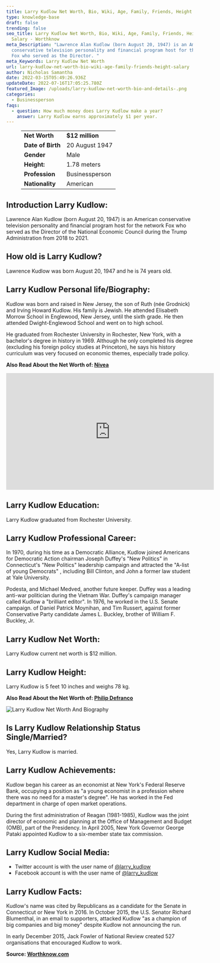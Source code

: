 ```yaml
---
title: Larry Kudlow Net Worth, Bio, Wiki, Age, Family, Friends, Height & Salary
type: knowledge-base
draft: false
trending: false
seo_title: Larry Kudlow Net Worth, Bio, Wiki, Age, Family, Friends, Height &
  Salary - Worthknow
meta_Description: "Lawrence Alan Kudlow (born August 20, 1947) is an American
  conservative television personality and financial program host for the network
  Fox who served as the Director. "
meta_Keywords: Larry Kudlow Net Worth
url: larry-kudlow-net-worth-bio-wiki-age-family-friends-height-salary
author: Nicholas Samantha
date: 2022-03-15T05:49:26.936Z
updateDate: 2022-07-16T17:05:25.780Z
featured_Image: /uploads/larry-kudlow-net-worth-bio-and-details-.png
categories:
  - Businessperson
faqs:
  - question: How much money does Larry Kudlow make a year?
    answer: Larry Kudlow earns approximately $1 per year.
---
```

<figure class="wp-block-table is-style-stripes">
  <table>
    <tbody>
      <tr>
        <td>
          <strong>Net Worth</strong>
        </td>
        <td>
          <strong>$12 million</strong>
        </td>
      </tr>
      <tr>
        <td>
          <strong>Date of Birth</strong>
        </td>
        <td>20 August 1947</td>
      </tr>
      <tr>
        <td>
          <strong>Gender</strong>
        </td>
        <td>Male</td>
      </tr>
      <tr>
        <td>
          <strong>Height:</strong>
        </td>
        <td>1.78 meters</td>
      </tr>
      <tr>
        <td>
          <strong>Profession</strong>
        </td>
        <td>Businessperson</td>
      </tr>
      <tr>
        <td>
          <strong>Nationality</strong>
        </td>
        <td>American</td>
      </tr>
    </tbody>
  </table>
</figure>

## **Introduction Larry Kudlow:**

Lawrence Alan Kudlow (born August 20, 1947) is an American conservative television personality and financial program host for the network Fox who served as the Director of the National Economic Council during the Trump Administration from 2018 to 2021.

## **How old is Larry Kudlow?**

Lawrence Kudlow was born August 20, 1947 and he is 74 years old.

## **Larry Kudlow Personal life/Biography:**

Kudlow was born and raised in New Jersey, the son of Ruth (née Grodnick) and Irving Howard Kudlow. His family is Jewish. He attended Elisabeth Morrow School in Englewood, New Jersey, until the sixth grade. He then attended Dwight-Englewood School and went on to high school.

He graduated from Rochester University in Rochester, New York, with a bachelor's degree in history in 1969. Although he only completed his degree (excluding his foreign policy studies at Princeton), he says his history curriculum was very focused on economic themes, especially trade policy.

**Also Read About the Net Worth of: <a href="https://worthknow.com/nivea-net-worth-bio-wiki-age-family-friends-height-salary/" target="_blank" rel="noopener">Nivea</a>**

<iframe width="560" height="315" src="https://www.youtube.com/embed/_kbiOmgUICU" title="YouTube video player" frameborder="0" allow="accelerometer; autoplay; clipboard-write; encrypted-media; gyroscope; picture-in-picture" allowfullscreen></iframe>

## **Larry Kudlow Education:**

Larry Kudlow graduated from Rochester University.

## **Larry Kudlow Professional Career:**

In 1970, during his time as a Democratic Alliance, Kudlow joined Americans for Democratic Action chairman Joseph Duffey's "New Politics" in Connecticut's "New Politics" leadership campaign and attracted the "A-list of young Democrats" , including Bill Clinton, and John a former law student at Yale University.

Podesta, and Michael Medved, another future keeper. Duffey was a leading anti-war politician during the Vietnam War. Duffey's campaign manager called Kudlow a "brilliant editor". In 1976, he worked in the U.S. Senate campaign. of Daniel Patrick Moynihan, and Tim Russert, against former Conservative Party candidate James L. Buckley, brother of William F. Buckley, Jr.

## **Larry Kudlow Net Worth:**

Larry Kudlow current net worth is $12 million.

## **Larry Kudlow Height:**

Larry Kudlow is 5 feet 10 inches and weighs 78 kg.

**Also Read About the Net Worth of: <a href="https://worthknow.com/philip-defranco-net-worth-bio-wiki-age-family-friends-height-salary/" target="_blank" rel="noopener">Philip Defranco</a>**

![Larry Kudlow Net Worth And Biography](/uploads/larry-kudlow-net-worth.png)

## **Is Larry Kudlow Relationship Status Single/Married?**

Yes, Larry Kudlow is married.

## **Larry Kudlow Achievements:**

Kudlow began his career as an economist at New York's Federal Reserve Bank, occupying a position as "a young economist in a profession where there was no need for a master's degree". He has worked in the Fed department in charge of open market operations.

During the first administration of Reagan (1981-1985), Kudlow was the joint director of economic and planning at the Office of Management and Budget (OMB), part of the Presidency. In April 2005, New York Governor George Pataki appointed Kudlow to a six-member state tax commission.

## **Larry Kudlow Social Media:**

* Twitter account is with the user name of <a href="https://twitter.com/larry_kudlow" target="_blank" rel="nofollow" rel="noopener">@larry_kudlow</a>
* Facebook account is with the user name of <a href="https://www.facebook.com/public/Larry-Kudlow" target="_blank" rel="nofollow" rel="noopener">@larry_kudlow</a>

## **Larry Kudlow Facts:**

Kudlow's name was cited by Republicans as a candidate for the Senate in Connecticut or New York in 2016. In October 2015, the U.S. Senator Richard Blumenthal, in an email to supporters, attacked Kudlow "as a champion of big companies and big money" despite Kudlow not announcing the run. 

In early December 2015, Jack Fowler of National Review created 527 organisations that encouraged Kudlow to work.

**Source: <a href="https://worthknow.com/" target="_blank" rel="noopener">Worthknow.com</a>**